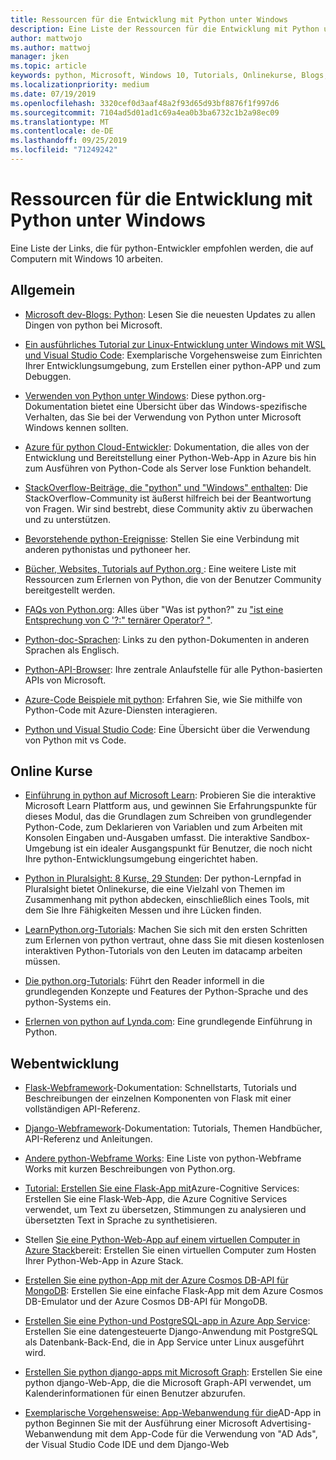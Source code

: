 ```yaml
---
title: Ressourcen für die Entwicklung mit Python unter Windows
description: Eine Liste der Ressourcen für die Entwicklung mit Python unter Windows.
author: mattwojo
ms.author: mattwoj
manager: jken
ms.topic: article
keywords: python, Microsoft, Windows 10, Tutorials, Onlinekurse, Blogs, Veranstaltungen
ms.localizationpriority: medium
ms.date: 07/19/2019
ms.openlocfilehash: 3320cef0d3aaf48a2f93d65d93bf8876f1f997d6
ms.sourcegitcommit: 7104ad5d01ad1c69a4ea0b3ba6732c1b2a98ec09
ms.translationtype: MT
ms.contentlocale: de-DE
ms.lasthandoff: 09/25/2019
ms.locfileid: "71249242"
---
```

# <a name="resources-for-developing-with-python-on-windows"></a>Ressourcen für die Entwicklung mit Python unter Windows

Eine Liste der Links, die für python-Entwickler empfohlen werden, die auf Computern mit Windows 10 arbeiten.

## <a name="general"></a>Allgemein

- [Microsoft dev-Blogs: Python](https://devblogs.microsoft.com/python/): Lesen Sie die neuesten Updates zu allen Dingen von python bei Microsoft.

- [Ein ausführliches Tutorial zur Linux-Entwicklung unter Windows mit WSL und Visual Studio Code](https://devblogs.microsoft.com/commandline/an-in-depth-tutorial-on-linux-development-on-windows-with-wsl-and-visual-studio-code/): Exemplarische Vorgehensweise zum Einrichten Ihrer Entwicklungsumgebung, zum Erstellen einer python-APP und zum Debuggen.

- [Verwenden von Python unter Windows](https://docs.python.org/3/using/windows.html): Diese python.org-Dokumentation bietet eine Übersicht über das Windows-spezifische Verhalten, das Sie bei der Verwendung von Python unter Microsoft Windows kennen sollten.

- [Azure für python Cloud-Entwickler](https://docs.microsoft.com/azure/python/): Dokumentation, die alles von der Entwicklung und Bereitstellung einer Python-Web-App in Azure bis hin zum Ausführen von Python-Code als Server lose Funktion behandelt.

- [StackOverflow-Beiträge, die "python" und "Windows" enthalten](https://stackoverflow.com/questions/4750806/how-do-i-install-pip-on-windows/12476379): Die StackOverflow-Community ist äußerst hilfreich bei der Beantwortung von Fragen. Wir sind bestrebt, diese Community aktiv zu überwachen und zu unterstützen.

- [Bevorstehende python-Ereignisse](https://www.python.org/events/python-events): Stellen Sie eine Verbindung mit anderen pythonistas und pythoneer her.

- [Bücher, Websites, Tutorials auf Python.org ](https://wiki.python.org/moin/BeginnersGuide/Programmers): Eine weitere Liste mit Ressourcen zum Erlernen von Python, die von der Benutzer Community bereitgestellt werden.

- [FAQs von Python.org](https://docs.python.org/3/faq/): Alles über "Was ist python?" zu ["ist eine Entsprechung von C '?:" ternärer Operator? "](https://docs.python.org/3/faq/programming.html#is-there-an-equivalent-of-c-s-ternary-operator).

- [Python-doc-Sprachen](https://wiki.python.org/moin/Languages): Links zu den python-Dokumenten in anderen Sprachen als Englisch.

- [Python-API-Browser](https://docs.microsoft.com/python/api/?view=azure-python): Ihre zentrale Anlaufstelle für alle Python-basierten APIs von Microsoft.

- [Azure-Code Beispiele mit python](https://azure.microsoft.com/en-us/resources/samples/?platform=python&sort=0): Erfahren Sie, wie Sie mithilfe von Python-Code mit Azure-Diensten interagieren.

- [Python und Visual Studio Code](https://code.visualstudio.com/docs/languages/python): Eine Übersicht über die Verwendung von Python mit vs Code.

## <a name="online-courses"></a>Online Kurse

- [Einführung in python auf Microsoft Learn](https://docs.microsoft.com/en-us/learn/modules/intro-to-python/): Probieren Sie die interaktive Microsoft Learn Plattform aus, und gewinnen Sie Erfahrungspunkte für dieses Modul, das die Grundlagen zum Schreiben von grundlegender Python-Code, zum Deklarieren von Variablen und zum Arbeiten mit Konsolen Eingaben und-Ausgaben umfasst. Die interaktive Sandbox-Umgebung ist ein idealer Ausgangspunkt für Benutzer, die noch nicht Ihre python-Entwicklungsumgebung eingerichtet haben.

- [Python in Pluralsight: 8 Kurse, 29 Stunden](https://app.pluralsight.com/paths/skills/python): Der python-Lernpfad in Pluralsight bietet Onlinekurse, die eine Vielzahl von Themen im Zusammenhang mit python abdecken, einschließlich eines Tools, mit dem Sie Ihre Fähigkeiten Messen und ihre Lücken finden.

- [LearnPython.org-Tutorials](https://www.learnpython.org/): Machen Sie sich mit den ersten Schritten zum Erlernen von python vertraut, ohne dass Sie mit diesen kostenlosen interaktiven Python-Tutorials von den Leuten im datacamp arbeiten müssen.

- [Die python.org-Tutorials](https://docs.python.org/3/tutorial/index.html): Führt den Reader informell in die grundlegenden Konzepte und Features der Python-Sprache und des python-Systems ein.

- [Erlernen von python auf Lynda.com](https://www.lynda.com/Python-tutorials/Learning-Python/661773-2.html): Eine grundlegende Einführung in Python.

## <a name="web-development"></a>Webentwicklung

- [Flask-Webframework](https://flask.palletsprojects.com/en/1.1.x/)-Dokumentation: Schnellstarts, Tutorials und Beschreibungen der einzelnen Komponenten von Flask mit einer vollständigen API-Referenz.

- [Django-Webframework](https://docs.djangoproject.com/en/2.2/)-Dokumentation: Tutorials, Themen Handbücher, API-Referenz und Anleitungen.

- [Andere python-Webframe Works](https://wiki.python.org/moin/WebFrameworks): Eine Liste von python-Webframe Works mit kurzen Beschreibungen von Python.org.

- [Tutorial: Erstellen Sie eine Flask-App mit](https://docs.microsoft.com/azure/cognitive-services/translator/tutorial-build-flask-app-translation-synthesis)Azure-Cognitive Services: Erstellen Sie eine Flask-Web-App, die Azure Cognitive Services verwendet, um Text zu übersetzen, Stimmungen zu analysieren und übersetzten Text in Sprache zu synthetisieren.

- Stellen [Sie eine Python-Web-App auf einem virtuellen Computer in Azure Stack](https://docs.microsoft.com/azure-stack/user/azure-stack-dev-start-howto-vm-python)bereit: Erstellen Sie einen virtuellen Computer zum Hosten Ihrer Python-Web-App in Azure Stack.

- [Erstellen Sie eine python-App mit der Azure Cosmos DB-API für MongoDB](https://docs.microsoft.com/azure/cosmos-db/create-mongodb-flask): Erstellen Sie eine einfache Flask-App mit dem Azure Cosmos DB-Emulator und der Azure Cosmos DB-API für MongoDB.

- [Erstellen Sie eine Python-und PostgreSQL-app in Azure App Service](https://docs.microsoft.com/azure/app-service/containers/tutorial-python-postgresql-app): Erstellen Sie eine datengesteuerte Django-Anwendung mit PostgreSQL als Datenbank-Back-End, die in App Service unter Linux ausgeführt wird.

- [Erstellen Sie python django-apps mit Microsoft Graph](https://docs.microsoft.com/graph/tutorials/python): Erstellen Sie eine python django-Web-App, die die Microsoft Graph-API verwendet, um Kalenderinformationen für einen Benutzer abzurufen.

- [Exemplarische Vorgehensweise: App-Webanwendung für die](https://docs.microsoft.com/advertising/guides/walkthrough-web-application-python?view=bingads-13)AD-App in python Beginnen Sie mit der Ausführung einer Microsoft Advertising-Webanwendung mit dem App-Code für die Verwendung von "AD Ads", der Visual Studio Code IDE und dem Django-Web

<!-- ## Data Science and Machine Learning

- Anaconda - brief description
- Canopy - brief description
- TensorFlow - brief description
- Scikit-Learn, Keras, PyTorch, etc - brief descriptions

## Desktop GUI app and IoT development

- PyQT - brief description
- PyJs - brief description
- PyGUI - brief descriptio
- Kivy - brief descriptio
- PyGTK - brief descriptio
- WxPython - brief description
- PyGame - brief description (with links to our internal games once they're done?) -->
